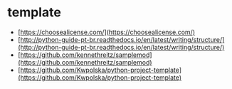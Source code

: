 # template

* [https://choosealicense.com/](https://choosealicense.com/)
* [http://python-guide-pt-br.readthedocs.io/en/latest/writing/structure/](http://python-guide-pt-br.readthedocs.io/en/latest/writing/structure/)
* [https://github.com/kennethreitz/samplemod](https://github.com/kennethreitz/samplemod)
* [https://github.com/Kwpolska/python-project-template](https://github.com/Kwpolska/python-project-template)
